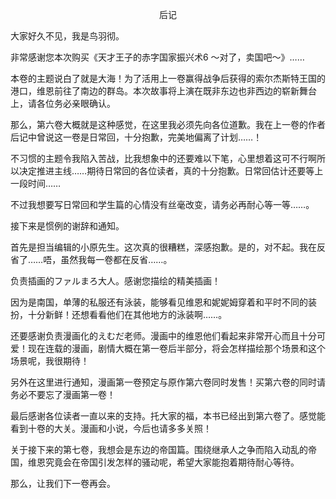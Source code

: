 <p align="center">后记</p>

大家好久不见，我是鸟羽彻。

非常感谢您本次购买《天才王子的赤字国家振兴术6 ～对了，卖国吧～》……

本卷的主题说白了就是大海！为了活用上一卷赢得战争后获得的索尔杰斯特王国的港口，维恩前往了南边的群岛。本次故事将上演在既非东边也非西边的崭新舞台上，请各位务必亲眼确认。

那么，第六卷大概就是这种感觉，在这里我必须先向各位道歉。我在上一卷的作者后记中曾说这一卷是日常回，十分抱歉，完美地偏离了计划……！

不习惯的主题令我陷入苦战，比我想象中的还要难以下笔，心里想着这可不行啊所以决定推进主线……期待日常回的各位读者，真的十分抱歉。日常回估计还要等上一段时间……

不过我想要写日常回和学生篇的心情没有丝毫改变，请务必再耐心等一等……。

接下来是惯例的谢辞和通知。

首先是担当编辑的小原先生。这次真的很糟糕，深感抱歉。是的，对不起。我在反省了……唔，虽然我每一卷都在反省……。

负责插画的ファルまろ大人。感谢您描绘的精美插画！

因为是南国，单薄的私服还有泳装，能够看见维恩和妮妮姆穿着和平时不同的装扮，十分新鲜！还想看看他们在其他地方的泳装啊……。

还要感谢负责漫画化的えむだ老师。漫画中的维恩他们看起来非常开心而且十分可爱！现在连载的漫画，剧情大概在第一卷后半部分，将会怎样描绘那个场景和这个场景呢，我很期待！

另外在这里进行通知，漫画第一卷预定与原作第六卷同时发售！买第六卷的同时请务必不要忘了漫画第一卷！

最后感谢各位读者一直以来的支持。托大家的福，本书已经出到第六卷了。感觉能看到十卷的大关。漫画和小说，今后也请多多关照！

关于接下来的第七卷，我想会是东边的帝国篇。围绕继承人之争而陷入动乱的帝国，维恩究竟会在帝国引发怎样的骚动呢，希望大家能抱着期待耐心等待。

那么，让我们下一卷再会。

